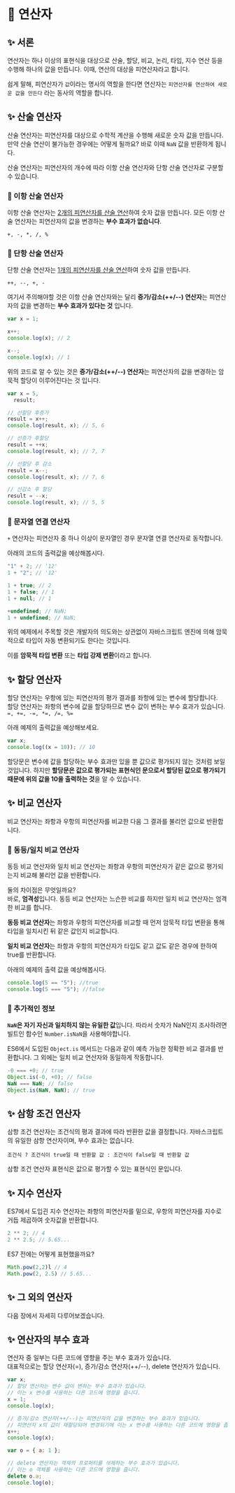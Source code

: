 # 🔎 연산자

## ✨ 서론

연산자는 하나 이상의 표현식을 대상으로 산술, 할당, 비교, 논리, 타입, 지수 연산 등을 수행해 하나의 값을 만듭니다. 이때, 연산의 대상을 피연산자라고 합니다.

쉽게 말해, 피연산자가 `값`이라는 명사의 역할을 한다면 연산자는 `피연산자를 연산하여 새로운 값을 만든다` 라는 동사의 역할을 합니다.

## ✨ 산술 연산자

산술 연산자는 피연산자를 대상으로 수학적 계산을 수행해 새로운 숫자 값을 만듭니다. 만약 산술 연산이 불가능한 경우에는 어떻게 될까요? 바로 이때 `NaN` 값을 반환하게 됩니다.

산술 연산자는 피연산자의 개수에 따라 이항 산술 연산자와 단항 산술 연산자로 구분할 수 있습니다.

### 👀 이항 산술 연산자

이항 산술 연산자는 <u>2개의 피연산자를 산술 연산</u>하여 숫자 값을 만듭니다. 모든 이항 산술 연산자는 피연산자의 값을 변경하는 **부수 효과가 없습니다**.

`+, -, *, /, %`

### 👀 단항 산술 연산자

단항 산술 연산자는 <u>1개의 피연산자를 산술 연산</u>하여 숫자 값을 만듭니다.

`++, --, +, -`

여기서 주의해야할 것은 이항 산술 연산자와는 달리 **증가/감소(++/--) 연산자**는 피연산자의 값을 변경하는 **부수 효과가 있다는 것** 입니다.

```js
var x = 1;

x++;
console.log(x); // 2

x--;
console.log(x); // 1
```

위의 코드로 알 수 있는 것은 **증가/감소(++/--) 연산자**는 피연산자의 값을 변경하는 암묵적 할당이 이루어진다는 것 입니다.

```js
var x = 5,
  result;

// 선할당 후증가
result = x++;
console.log(result, x); // 5, 6

// 선증가 후할당
result = ++x;
console.log(result, x); // 7, 7

// 선할당 후 감소
result = x--;
console.log(result, x); // 7, 6

// 선감소 후 할당
result = --x;
console.log(result, x); // 5, 5
```

### 👀 문자열 연결 연산자

`+` 연산자는 피연산자 중 하나 이상이 문자열인 경우 문자열 연결 연산자로 동작합니다.

아래의 코드의 출력값을 예상해봅시다.

```js
"1" + 2; // '12'
1 + "2"; // '12'

1 + true; // 2
1 + false; // 1
1 + null; // 1

+undefined; // NaN;
1 + undefined; // NaN;
```

위의 예제에서 주목할 것은 개발자의 의도와는 상관없이 자바스크립트 엔진에 의해 암묵적으로 타입이 자동 변환되기도 한다는 것입니다.

이를 **암묵적 타입 변환** 또는 **타입 강제 변환**이라고 합니다.

## ✨ 할당 연산자

할당 연산자는 우항에 있는 피연산자의 평가 결과를 좌항에 있는 변수에 할당합니다.  
할당 연산자는 좌항의 변수에 값을 할당하므로 변수 값이 변하는 부수 효과가 있습니다.
`=, +=, -=, *=, /=, %=`

아래 예제의 출력값을 예상해보세요.

```js
var x;
console.log((x = 10)); // 10
```

할당문은 변수에 값을 할당하는 부수 효과만 있을 뿐 값으로 평가되지 않는 것처럼 보일 것입니다. 하지만 **할당문은 값으로 평가되는 표현식인 문으로서 할당된 값으로 평가되기 때문에 위의 값을 10을 출력하는 것**을 알 수 있습니다.

## ✨ 비교 연산자

비교 연산자는 좌항과 우항의 피연산자를 비교한 다음 그 결과를 불리언 값으로 반환합니다.

### 👀 동등/일치 비교 연산자

동등 비교 연산자와 일치 비교 연산자는 좌항과 우항의 피연산자가 같은 값으로 평가되는지 비교해 불리언 값을 반환합니다.

둘의 차이점은 무엇일까요?  
바로, **엄격성**입니다. 동등 비교 연산자는 느슨한 비교를 하지만 일치 비교 연산자는 엄격한 비교를 합니다.

**동등 비교 연산자**는 좌항과 우항의 피연산자를 비교할 때 먼저 암묵적 타입 변환을 통해 타입을 일치시킨 뒤 같은 값인지 비교합니다.

**일치 비교 연산자**는 좌항과 우항의 피연산자가 타입도 같고 값도 같은 경우에 한하여 true를 반환합니다.

아래의 예제의 출력 값을 예상해봅시다.

```js
console.log(5 == "5"); //true
console.log(5 === "5"); //false
```

### 👀 추가적인 정보

**`NaN`은 자기 자신과 일치하지 않는 유일한 값**입니다. 따라서 숫자가 NaN인지 조사하려면 빌트인 함수인 `Number.isNaN`을 사용해야합니다.

ES6에서 도입된 `Object.is` 메서드는 다음과 같이 예측 가능한 정확한 비교 결과를 반환합니다. 그 외에는 일치 비교 연산자와 동일하게 작동합니다.

```js
-0 === +0; // true
Object.is(-0, +0); // false
NaN === NaN; // false
Object.is(NaN, NaN); // true
```

## ✨ 삼항 조건 연산자

삼항 조건 연산자는 조건식의 평과 결과에 따라 반환한 값을 결정합니다. 자바스크립트의 유일한 삼항 연산자이며, 부수 효과는 없습니다.

`조건식 ? 조건식이 true일 때 반환할 값 : 조건식이 false일 때 반환할 값`

삼항 조건 연산자 표현식은 값으로 평가할 수 있는 표현식인 문입니다.

## ✨ 지수 연산자

ES7에서 도입괸 지수 연산자는 좌항의 피연산자를 밑으로, 우항의 피연산자를 지수로 거듭 제곱하여 숫자값을 반환합니다.

```js
2 ** 2; // 4
2 ** 2.5; // 5.65...
```

ES7 전에는 어떻게 표현했을까요?

```js
Math.pow(2,2)l // 4
Math.pow(2, 2.5) // 5.65...
```

## ✨ 그 외의 연산자

다음 장에서 자세히 다루어보겠습니다.

## ✨ 연산자의 부수 효과

연산자 중 일부는 다른 코드에 영향을 주는 부수 효과가 있습니다.  
대표적으로는 할당 연산자(=), 증가/감소 연산자(++/--), delete 연산자가 있습니다.

```js
var x;
// 할당 연산자는 변수 값이 변하는 부수 효과가 있습니다.
// 이는 x 변수를 사용하는 다른 코드에 영향을 줍니다.
x = 1;
console.log(x);

// 증가/감소 연산자(++/--)는 피연산자의 값을 변경하는 부수 효과가 있습니다.
// 피연산자 x의 값이 재할당되어 변경되기에 이는 x 변수를 사용하는 다른 코드에 영향을 줍니다.
x++;
console.log(x);

var o = { a: 1 };

// delete 연산자는 객체의 프로퍼티를 삭제하는 부수 효과가 있습니다.
// 이는 o 객체를 사용하는 다른 코드에 영향을 줍니다.
delete o.a;
console.log(o);
```
